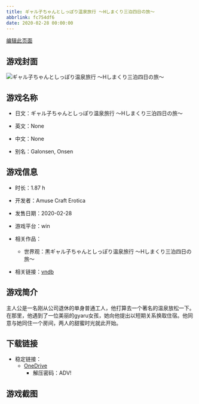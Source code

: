 ```yaml
---
title: ギャル子ちゃんとしっぽり温泉旅行 ～Hしまくり三泊四日の旅～
abbrlink: fc754df6
date: 2020-02-28 00:00:00
---
```

[编辑此页面](https://github.com/ACG-3/ADV3-source/blob/main/source/_posts/games/%E3%82%AE%E3%83%A3%E3%83%AB%E5%AD%90%E3%81%A1%E3%82%83%E3%82%93%E3%81%A8%E3%81%97%E3%81%A3%E3%81%BD%E3%82%8A%E6%B8%A9%E6%B3%89%E6%97%85%E8%A1%8C%20%EF%BD%9EH%E3%81%97%E3%81%BE%E3%81%8F%E3%82%8A%E4%B8%89%E6%B3%8A%E5%9B%9B%E6%97%A5%E3%81%AE%E6%97%85%EF%BD%9E.md)

## 游戏封面

![ギャル子ちゃんとしっぽり温泉旅行 ～Hしまくり三泊四日の旅～](https://pan.timero.xyz/onedrive/img_lib_001/%E3%82%AE%E3%83%A3%E3%83%AB%E5%AD%90%E3%81%A1%E3%82%83%E3%82%93%E3%81%A8%E3%81%97%E3%81%A3%E3%81%BD%E3%82%8A%E6%B8%A9%E6%B3%89%E6%97%85%E8%A1%8C%20%EF%BD%9EH%E3%81%97%E3%81%BE%E3%81%8F%E3%82%8A%E4%B8%89%E6%B3%8A%E5%9B%9B%E6%97%A5%E3%81%AE%E6%97%85%EF%BD%9E_cover.avif)


## 游戏名称

- 日文：ギャル子ちゃんとしっぽり温泉旅行 ～Hしまくり三泊四日の旅～
- 英文：None
- 中文：None

- 别名：Galonsen, Onsen


## 游戏信息

- 时长：1.87 h
- 开发者：Amuse Craft Erotica
- 发售日期：2020-02-28
- 游戏平台：win
- 相关作品：
   - 世界观：黒ギャル子ちゃんとしっぽり温泉旅行 ～Hしまくり三泊四日の旅～

- 相关链接：[vndb](https://vndb.org/v27386)


## 游戏简介

主人公是一名刚从公司退休的单身普通工人，他打算去一个著名的温泉放松一下。在那里，他遇到了一位美丽的gyaru女孩，她向他提出以短期关系换取住宿。他同意与她同住一个房间，两人的甜蜜时光就此开始。


## 下载链接

- 稳定链接：
    - [OneDrive](https://pan.timero.xyz/onedrive/adv_lib_001/%E3%82%AE%E3%83%A3%E3%83%AB%E5%AD%90%E3%81%A1%E3%82%83%E3%82%93%E3%81%A8%E3%81%97%E3%81%A3%E3%81%BD%E3%82%8A%E6%B8%A9%E6%B3%89%E6%97%85%E8%A1%8C%20%EF%BD%9EH%E3%81%97%E3%81%BE%E3%81%8F%E3%82%8A%E4%B8%89%E6%B3%8A%E5%9B%9B%E6%97%A5%E3%81%AE%E6%97%85%EF%BD%9E)
        - 解压密码：ADV!



## 游戏截图


